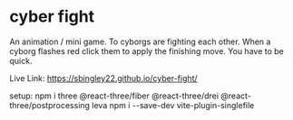 # cyber fight

An animation / mini game. To cyborgs are fighting each other. When a cyborg flashes red click them to apply the finishing move. You have to be quick.

Live Link: https://sbingley22.github.io/cyber-fight/

setup:
npm i three @react-three/fiber @react-three/drei @react-three/postprocessing leva
npm i --save-dev vite-plugin-singlefile            
